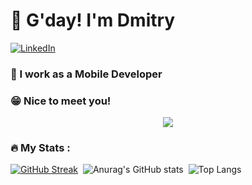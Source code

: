 # 👋 G'day! I'm Dmitry
<p align="left">
<a href="https://www.linkedin.com/in/dmitry-kotov-509a0a213/">
<img src="https://img.shields.io/badge/-LinkedIn-%233781da" alt="LinkedIn"/></a> 
<!--<a href="https://www.linkedin.com/in/dmitry-kotov-509a0a213/">
<img src="https://img.shields.io/badge/-Dribbble-%23ff5798" alt="Dribbble"/></a> 
<a href="https://www.twitter.com/TimOliverAU">
<img src="https://img.shields.io/badge/-Twitter-%231DA1F2" alt="Twitter" /></a> 
<a href="https://www.youtube.com/timXD">
<img src="https://img.shields.io/badge/-YouTube-%23FF0000" alt="YouTube" /></a> 
<a href="https://www.instagram.com/timoliver">
<img src="https://img.shields.io/badge/-Instagram-%23eb13a5" alt="Instagram" /></a> 
<a href="https://www.twitch.tv/timXD">
<img src="https://img.shields.io/badge/-Twitch-%239146FF" alt="Twitch" /></a> 
</p>-->
<img src="https://komarev.com/ghpvc/?username=dmitriykotov33&style=flat-square&color=blue" alt=""/> 
 
### :iphone: I work as a Mobile Developer 
### 😁 Nice to meet you!
  
  <div align="center">
  <img src="https://media.licdn.com/dms/image/C4E16AQHjVSMpyBx_8A/profile-displaybackgroundimage-shrink_350_1400/0/1622492775242?e=1680739200&v=beta&t=waX21lAXFTWbix1S3y4T-Yvuzqt-2CZsqRmbyoKhezY"  />
</div>


### :fire: My Stats :
[![GitHub Streak](http://github-readme-streak-stats.herokuapp.com?user=dmitriykotov333&theme=light&background=ffffff)](https://git.io/streak-stats)&nbsp;
![Anurag's GitHub stats](https://github-readme-stats.vercel.app/api?username=dmitriykotov333&show_icons=true)&nbsp;
![Top Langs](https://github-readme-stats.vercel.app/api/top-langs/?username=dmitriykotov333&langs_count=8)&nbsp;

